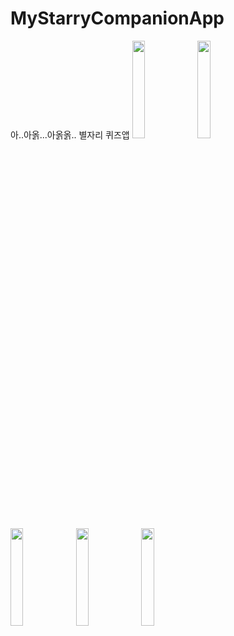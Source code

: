 # MyStarryCompanionApp
 아..아옭...아옭옭.. 별자리 퀴즈앱
<img src="https://user-images.githubusercontent.com/87685946/233020622-0bb9b384-9d2a-4e45-8930-86f54d8a4d7f.png" width="20%" height="20%"/>
<img src="https://user-images.githubusercontent.com/87685946/233020658-7a36812b-865a-480c-aaf1-be10ad483d99.png" width="20%" height="20%"/>
<img src="https://user-images.githubusercontent.com/87685946/233020622-0bb9b384-9d2a-4e45-8930-86f54d8a4d7f.png" width="20%" height="20%"/>
<img src="https://user-images.githubusercontent.com/87685946/233020673-3c2644a0-34fd-4f60-bd1c-b31b08a994e5.png" width="20%" height="20%"/>
<img src="https://user-images.githubusercontent.com/87685946/233020680-7154a92d-ba09-4a45-9652-13d5b6851410.png" width="20%" height="20%"/>
